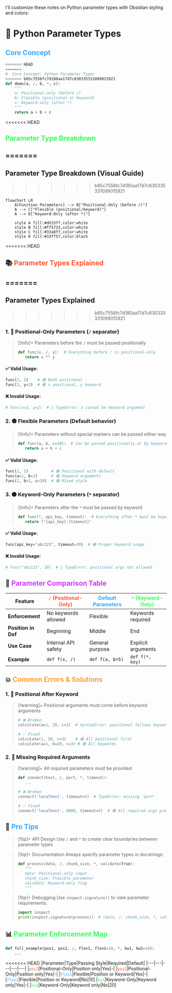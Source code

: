 I'll customize these notes on Python parameter types with Obsidian styling and colors:

# 🎯 Python Parameter Types

## <span style="color: #33a8ff;">Core Concept</span>

```python
<<<<<<< HEAD
=======
#  Core Concept: Python Parameter Types
>>>>>>> b85c7556fc7d180aa17d7c830335331099015921
def demo(a, /, b, *, c):
    """ 
    a: Positional-only (before /)
    b: Flexible (positional or keyword)
    c: Keyword-only (after *)
    """
    return a + b + c
```

<<<<<<< HEAD
## <span style="color: #33ff57;">Parameter Type Breakdown</span>
=======
---

##  **Parameter Type Breakdown** (Visual Guide)
>>>>>>> b85c7556fc7d180aa17d7c830335331099015921

```mermaid
flowchart LR
    A[Function Parameters] --> B["Positional-Only (before /)"]
    A --> C["Flexible (positional/keyword)"]
    A --> D["Keyword-Only (after *)"]
    
    style A fill:#d633ff,color:white
    style B fill:#ff5733,color:white
    style C fill:#33a8ff,color:white
    style D fill:#33ff57,color:black
```

<<<<<<< HEAD
## 📚 <span style="color: #ff5733;">Parameter Types Explained</span>
=======
---

##  **Parameter Types Explained**
>>>>>>> b85c7556fc7d180aa17d7c830335331099015921

### 1. 🔵 **Positional-Only Parameters** (`/` separator)

> [!info]+ Parameters before the `/` must be passed positionally
> 
> ```python
> def func(x, /, y):  # Everything before / is positional-only
>    return x ** y
> ```

#### ✅ Valid Usage:

```python
func(3, 2)    # 🟢 Both positional
func(3, y=2)  # 🟢 x positional, y keyword
```

#### ❌ Invalid Usage:

```python
# func(x=3, y=2)  # 🔴 TypeError: x cannot be keyword argument
```

### 2. 🟢 **Flexible Parameters** (Default behavior)

> [!info]+ Parameters without special markers can be passed either way
> 
> ```python
> def func(a, b, c=10):  # Can be passed positionally or by keyword
>    return a + b + c
> ```

#### ✅ Valid Usage:

```python
func(1, 2)          # 🟢 Positional with default
func(a=1, b=2)      # 🟢 Keyword arguments
func(1, b=2, c=20)  # 🟢 Mixed style
```

### 3. 🟠 **Keyword-Only Parameters** (`*` separator)

> [!info]+ Parameters after the `*` must be passed by keyword
> 
> ```python
> def func(*, api_key, timeout):  # Everything after * must be keyword
>    return f"{api_key}:{timeout}"
> ```

#### ✅ Valid Usage:

```python
func(api_key="abc123", timeout=30)  # 🟢 Proper keyword usage
```

#### ❌ Invalid Usage:

```python
# func("abc123", 30)  # 🔴 TypeError: positional args not allowed
```

## 🧩 <span style="color: #d633ff;">Parameter Comparison Table</span>

|Feature|<span style="color: #ff5733;">`/` (Positional-Only)</span>|<span style="color: #33a8ff;">Default Parameters</span>|<span style="color: #33ff57;">`*` (Keyword-Only)</span>|
|---|---|---|---|
|**Enforcement**|No keywords allowed|Flexible|Keywords required|
|**Position in Def**|Beginning|Middle|End|
|**Use Case**|Internal API safety|General purpose|Explicit arguments|
|**Example**|`def f(x, /)`|`def f(a, b=5)`|`def f(*, key)`|

## 💥 <span style="color: #ff9f33;">Common Errors & Solutions</span>

### 1. 🔴 **Positional After Keyword**

> [!warning]+ Positional arguments must come before keyword arguments
> 
> ```python
> # ❌ Broken
> calculate(a=1, 20, c=3)  # SyntaxError: positional follows keyword
> 
> # ✅ Fixed
> calculate(1, 20, c=3)    # 🟢 All positional first
> calculate(a=1, b=20, c=3) # 🟢 All keywords
> ```

### 2. 🔴 **Missing Required Arguments**

> [!warning]+ All required parameters must be provided
> 
> ```python
> def connect(host, /, port, *, timeout):
>    ...
> 
> # ❌ Broken
> connect('localhost', timeout=5)  # TypeError: missing 'port'
> 
> # ✅ Fixed
> connect('localhost', 8080, timeout=5)  # 🟢 All required args provided
> ```

## 🚀 <span style="color: #33a8ff;">Pro Tips</span>

> [!tip]+ API Design Use `/` and `*` to create clear boundaries between parameter types

> [!tip]+ Documentation Always specify parameter types in docstrings:
> 
> ```python
> def process(data, /, chunk_size, *, validate=True):
>    """
>    data: Positional-only input
>    chunk_size: Flexible parameter
>    validate: Keyword-only flag
>    """
> ```

> [!tip]+ Debugging Use `inspect.signature()` to view parameter requirements:
> 
> ```python
> import inspect
> print(inspect.signature(process))  # (data, /, chunk_size, *, validate=True)
> ```

## 📊 <span style="color: #33ff57;">Parameter Enforcement Map</span>

```python
def full_example(pos1, pos2, /, flex1, flex2=10, *, kw1, kw2=20):
    ...
```

<<<<<<< HEAD
|Parameter|Type|Passing Style|Required|Default|
|---|---|---|---|---|
|<span style="color: #ff5733;">`pos1`</span>|Positional-Only|Position only|Yes|-|
|<span style="color: #ff5733;">`pos2`</span>|Positional-Only|Position only|Yes|-|
|<span style="color: #33a8ff;">`flex1`</span>|Flexible|Position or Keyword|Yes|-|
|<span style="color: #33a8ff;">`flex2`</span>|Flexible|Position or Keyword|No|10|
|<span style="color: #33ff57;">`kw1`</span>|Keyword-Only|Keyword only|Yes|-|
|<span style="color: #33ff57;">`kw2`</span>|Keyword-Only|Keyword only|No|20|
